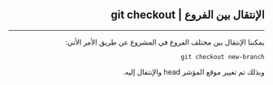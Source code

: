 <div dir=rtl>

## **الإنتقال بين الفروع | git checkout**
---
يمكننا الإنتقال بين مختلف الفروع في المشروع عن طريق الأمر الأتي:
```
git checkout new-branch
```
وبذلك تم تغيير موقع المؤشر head والإنتقال إليه.


</div>